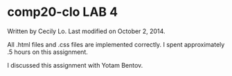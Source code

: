 comp20-clo
LAB 4
===============

Written by Cecily Lo.
Last modified on October 2, 2014.

All .html files and .css files are implemented correctly. I spent approximately .5 hours on this assignment.

I discussed this assignment with Yotam Bentov.